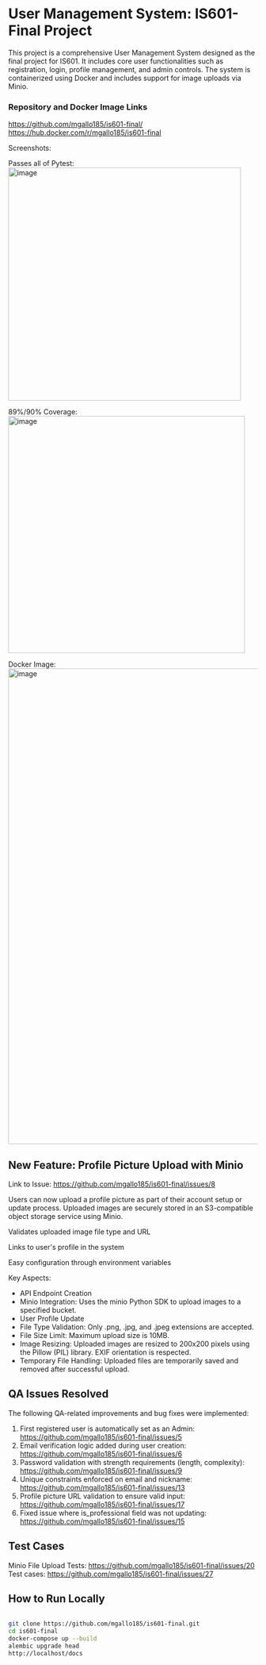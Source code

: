 # User Management System: IS601-Final Project

This project is a comprehensive User Management System designed as the final project for IS601. It includes core user functionalities such as registration, login, profile management, and admin controls. The system is containerized using Docker and includes support for image uploads via Minio.


### Repository and Docker Image Links
https://github.com/mgallo185/is601-final/
https://hub.docker.com/r/mgallo185/is601-final


Screenshots:

Passes all of Pytest: <img width="470" alt="image" src="https://github.com/user-attachments/assets/c92c67a0-7d88-406c-843d-8ae7d42bbd07" />

89%/90% Coverage: <img width="478" alt="image" src="https://github.com/user-attachments/assets/0780d693-3c4d-417c-8103-a8e817752eb1" />


Docker Image: <img width="959" alt="image" src="https://github.com/user-attachments/assets/69e8f95f-d332-4d0a-b5c0-f85ebba332a5" />


## New Feature: Profile Picture Upload with Minio

Link to Issue: https://github.com/mgallo185/is601-final/issues/8

Users can now upload a profile picture as part of their account setup or update process. Uploaded images are securely stored in an S3-compatible object storage service using Minio.

Validates uploaded image file type and URL

Links to user's profile in the system

Easy configuration through environment variables

Key Aspects: 
- API Endpoint Creation
- Minio Integration: Uses the minio Python SDK to upload images to a specified bucket.
- User Profile Update
- File Type Validation: Only .png, .jpg, and .jpeg extensions are accepted.
- File Size Limit: Maximum upload size is 10MB.
- Image Resizing: Uploaded images are resized to 200x200 pixels using the Pillow (PIL) library. EXIF orientation is respected.
- Temporary File Handling: Uploaded files are temporarily saved and removed after successful upload.



## QA Issues Resolved

The following QA-related improvements and bug fixes were implemented:

 1. First registered user is automatically set as an Admin: https://github.com/mgallo185/is601-final/issues/5
 2. Email verification logic added during user creation: https://github.com/mgallo185/is601-final/issues/6
 3.  Password validation with strength requirements (length, complexity): https://github.com/mgallo185/is601-final/issues/9 
 4.   Unique constraints enforced on email and nickname: https://github.com/mgallo185/is601-final/issues/13
 5.    Profile picture URL validation to ensure valid input: https://github.com/mgallo185/is601-final/issues/17
 6. Fixed issue where is_professional field was not updating: https://github.com/mgallo185/is601-final/issues/15


## Test Cases

Minio File Upload Tests: https://github.com/mgallo185/is601-final/issues/20
Test cases: https://github.com/mgallo185/is601-final/issues/27



## How to Run Locally

```bash

git clone https://github.com/mgallo185/is601-final.git
cd is601-final
docker-compose up --build
alembic upgrade head
http://localhost/docs

```

